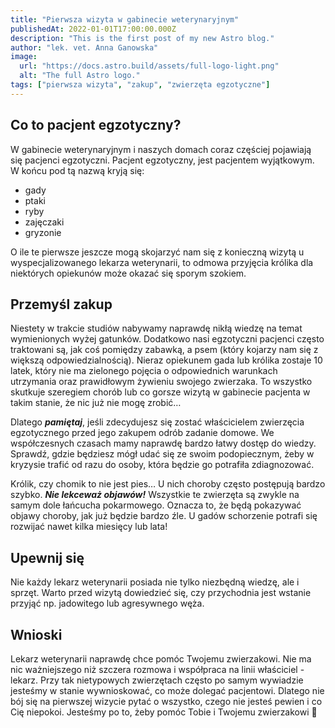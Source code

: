```yaml
---
title: "Pierwsza wizyta w gabinecie weterynaryjnym"
publishedAt: 2022-01-01T17:00:00.000Z
description: "This is the first post of my new Astro blog."
author: "lek. vet. Anna Ganowska"
image:
  url: "https://docs.astro.build/assets/full-logo-light.png"
  alt: "The full Astro logo."
tags: ["pierwsza wizyta", "zakup", "zwierzęta egzotyczne"]
---
```


## Co to pacjent egzotyczny?

W gabinecie weterynaryjnym i naszych domach coraz częściej pojawiają się pacjenci egzotyczni. Pacjent egzotyczny, jest pacjentem wyjątkowym. W końcu pod tą nazwą kryją się:

- gady
- ptaki
- ryby
- zajęczaki
- gryzonie

O ile te pierwsze jeszcze mogą skojarzyć nam się z konieczną wizytą u wyspecjalizowanego lekarza weterynarii, to odmowa przyjęcia królika dla niektórych opiekunów może okazać się sporym szokiem.

## Przemyśl zakup

Niestety w trakcie studiów nabywamy naprawdę nikłą wiedzę na temat wymienionych wyżej gatunków. Dodatkowo nasi egzotyczni pacjenci często traktowani są, jak coś pomiędzy zabawką, a psem (który kojarzy nam się z większą odpowiedzialnością). Nieraz opiekunem gada lub królika zostaje 10 latek, który nie ma zielonego pojęcia o odpowiednich warunkach utrzymania oraz prawidłowym żywieniu swojego zwierzaka. To wszystko skutkuje szeregiem chorób lub co gorsze wizytą w gabinecie pacjenta w takim stanie, że nic już nie mogę zrobić…

Dlatego **_pamiętaj_**, jeśli zdecydujesz się zostać właścicielem zwierzęcia egzotycznego przed jego zakupem odrób zadanie domowe. We współczesnych czasach mamy naprawdę bardzo łatwy dostęp do wiedzy. Sprawdź, gdzie będziesz mógł udać się ze swoim podopiecznym, żeby w kryzysie trafić od razu do osoby, która będzie go potrafiła zdiagnozować.

Królik, czy chomik to nie jest pies… U nich choroby często postępują bardzo szybko.
**_Nie lekceważ objawów!_** Wszystkie te zwierzęta są zwykle na samym dole łańcucha pokarmowego.
Oznacza to, że będą pokazywać objawy choroby, jak już będzie bardzo źle. U gadów schorzenie potrafi się rozwijać nawet kilka miesięcy lub lata!

## Upewnij się

Nie każdy lekarz weterynarii posiada nie tylko niezbędną wiedzę, ale i sprzęt.
Warto przed wizytą dowiedzieć się, czy przychodnia jest wstanie przyjąć np. jadowitego lub agresywnego węża.

<!-- ## Na pierwszą wizytę przygotuj się.
Przy zbieraniu wywiadu nic nie załamuje mnie bardziej, niż odpowiedź „odpowiednia” w momencie, kiedy pytam o warunki utrzymania i dietę. Taka odpowiedź nie tylko nic nie wnosi, a nawet utrudnia zdiagnozowanie pacjenta.

Dodatkowo pamiętaj o zapewnieniu odpowiedniego komfortu cieplnego w trakcie dowozu do przychodni.  -->

<!-- Na ten temat więcej przeczytasz tutaj. -->

## Wnioski

Lekarz weterynarii naprawdę chce pomóc Twojemu zwierzakowi.
Nie ma nic ważniejszego niż szczera rozmowa i współpraca na linii właściciel - lekarz.
Przy tak nietypowych zwierzętach często po samym wywiadzie jesteśmy w stanie wywnioskować, co może dolegać pacjentowi. Dlatego nie bój się na pierwszej wizycie pytać o wszystko, czego nie jesteś pewien i co Cię niepokoi. Jesteśmy po to, żeby pomóc Tobie i Twojemu zwierzakowi 🙂
